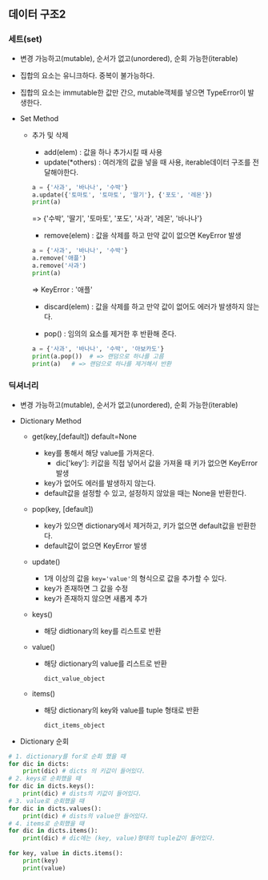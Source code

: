 ## 데이터 구조2

### 세트(set)

* 변경 가능하고(mutable), 순서가 없고(unordered), 순회 가능한(iterable)

* 집합의 요소는 유니크하다. 중복이 불가능하다.

* 집합의 요소는 immutable한 값만 간으, mutable객체를 넣으면 TypeError이 발생한다.

* Set Method

  * 추가 및 삭제

    * add(elem) : 값을 하나 추가시킬 때 사용
    * update(*others) : 여러개의 값을 넣을 때 사용, iterable데이터 구조를 전달해야한다.

    ```python
    a = {'사과', '바나나', '수박'}
    a.update({'토마토', '토마토', '딸기'}, {'포도', '레몬'})
    print(a)
    ```

    => {'수박', '딸기', '토마토', '포도', '사과', '레몬', '바나나'}

    * remove(elem) : 값을 삭제를 하고 만약 값이 없으면 KeyError 발생

    ```python
    a = {'사과', '바나나', '수박'}
    a.remove('애플')
    a.remove('사과')
    print(a)
    ```

    => KeyError : '애플'

    * discard(elem) : 값을 삭제를 하고 만약 값이 없어도 에러가 발생하지 않는다.

    * pop() : 임의의 요소를 제거한 후 반환해 준다.

    ```python
    a = {'사과', '바나나', '수박', '아보카도'}
    print(a.pop())  # => 랜덤으로 하나를 고름
    print(a)   # => 랜덤으로 하나를 제거해서 반환
    ```



### 딕셔너리

* 변경 가능하고(mutable), 순서가 없고(unordered), 순회 가능한(iterable)

* Dictionary Method

  * get(key,[default]) default=None

    * key를 통해서 해당 value를 가져온다.
      * dic['key']: 키값을 직접 넣어서 값을 가져올 때 키가 없으면 KeyError 발생
    * key가 없어도 에러를 발생하지 않는다.
    * default값을 설정할 수 있고, 설정하지 않았을 때는 None을 반환한다.

  * pop(key, [default])

    * key가 있으면 dictionary에서 제거하고, 키가 없으면 default값을 반환한다.
    * default값이 없으면 KeyError 발생

  * update()

    * 1개 이상의 값을 `key='value'`의 형식으로 값을 추가할 수 있다.
    * key가 존재하면 그 값을 수정
    * key가 존재하지 않으면 새롭게 추가

  * keys()

    * 해당 didtionary의 key를 리스트로 반환

  * value()

    * 해당 dictionary의 value를 리스트로 반환

      `dict_value_object`

  * items()

    * 해당 dictionary의 key와 value를 tuple 형태로 반환

      `dict_items_object`

* Dictionary 순회

```python
# 1. dictionary를 for로 순회 했을 때
for dic in dicts:
    print(dic) # dicts 의 키값이 들어있다.
# 2. keys로 순회했을 때
for dic in dicts.keys():
    print(dic) # dists의 키값이 들어있다.
# 3. value로 순회했을 때
for dic in dicts.values():
    print(dic) # dists의 value만 들어있다.
# 4. items로 순회했을 때
for dic in dicts.items():
    print(dic) # dic에는 (key, value)형태의 tuple값이 들어있다.
    
for key, value in dicts.items():
    print(key)
    print(value)
```



